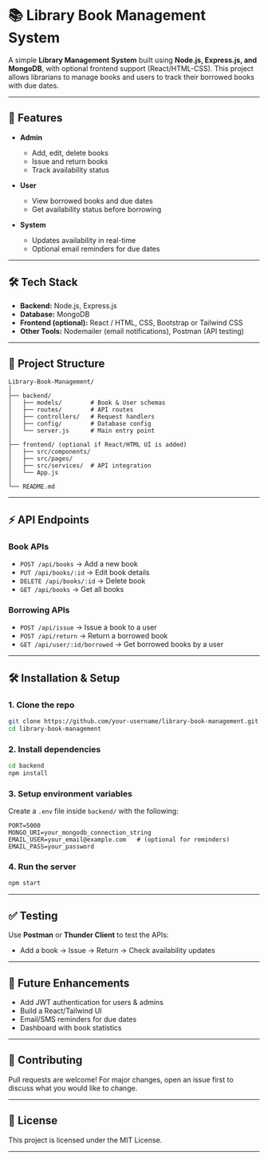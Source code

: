 # 📚 Library Book Management System

A simple **Library Management System** built using **Node.js, Express.js, and MongoDB**, with optional frontend support (React/HTML-CSS). This project allows librarians to manage books and users to track their borrowed books with due dates.

---

## 🚀 Features

* **Admin**

  * Add, edit, delete books
  * Issue and return books
  * Track availability status

* **User**

  * View borrowed books and due dates
  * Get availability status before borrowing

* **System**

  * Updates availability in real-time
  * Optional email reminders for due dates

---

## 🛠️ Tech Stack

* **Backend:** Node.js, Express.js
* **Database:** MongoDB
* **Frontend (optional):** React / HTML, CSS, Bootstrap or Tailwind CSS
* **Other Tools:** Nodemailer (email notifications), Postman (API testing)

---

## 📂 Project Structure

```
Library-Book-Management/
│
├── backend/
│   ├── models/        # Book & User schemas
│   ├── routes/        # API routes
│   ├── controllers/   # Request handlers
│   ├── config/        # Database config
│   └── server.js      # Main entry point
│
├── frontend/ (optional if React/HTML UI is added)
│   ├── src/components/
│   ├── src/pages/
│   ├── src/services/  # API integration
│   └── App.js
│
└── README.md
```

---

## ⚡ API Endpoints

### Book APIs

* `POST /api/books` → Add a new book
* `PUT /api/books/:id` → Edit book details
* `DELETE /api/books/:id` → Delete book
* `GET /api/books` → Get all books

### Borrowing APIs

* `POST /api/issue` → Issue a book to a user
* `POST /api/return` → Return a borrowed book
* `GET /api/user/:id/borrowed` → Get borrowed books by a user

---

## 🛠️ Installation & Setup

### 1. Clone the repo

```bash
git clone https://github.com/your-username/library-book-management.git
cd library-book-management
```

### 2. Install dependencies

```bash
cd backend
npm install
```

### 3. Setup environment variables

Create a `.env` file inside `backend/` with the following:

```
PORT=5000
MONGO_URI=your_mongodb_connection_string
EMAIL_USER=your_email@example.com   # (optional for reminders)
EMAIL_PASS=your_password
```

### 4. Run the server

```bash
npm start
```

---

## ✅ Testing

Use **Postman** or **Thunder Client** to test the APIs:

* Add a book → Issue → Return → Check availability updates

---

## 📌 Future Enhancements

* Add JWT authentication for users & admins
* Build a React/Tailwind UI
* Email/SMS reminders for due dates
* Dashboard with book statistics

---

## 🤝 Contributing

Pull requests are welcome! For major changes, open an issue first to discuss what you would like to change.

---

## 📜 License

This project is licensed under the MIT License.

---
